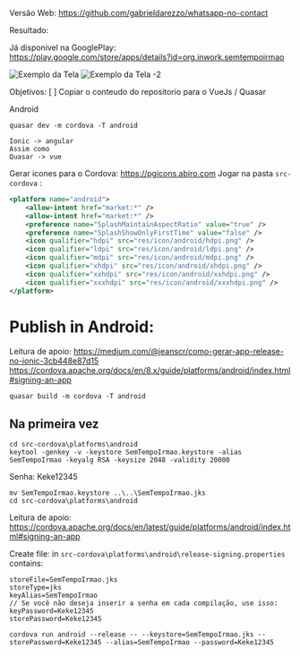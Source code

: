 Versão Web:
https://github.com/gabrieldarezzo/whatsapp-no-contact




Resultado:

Já disponivel na GooglePlay:  
https://play.google.com/store/apps/details?id=org.inwork.semtempoirmao


![Exemplo da Tela](https://lh3.googleusercontent.com/1jLL0ocUfWrjbDQGHab00mYWqljGPPOiQmvTMyzbauOvlsTb2Tl1i6yVN_wo2zbWB-Y=w1920-h969-rw)
![Exemplo da Tela -2](https://lh3.googleusercontent.com/0vTyZMbRC5-Smv--VvLHts3BlGkn8HDHylQyC4EwZH7fQsFUTy0RsE53RR_cdmFJ-e7G=w1920-h969-rw)






Objetivos:
[ ] Copiar o conteudo do repositorio para o VueJs / Quasar   

Android
```
quasar dev -m cordova -T android
```

```
Ionic -> angular
Assim como
Quasar -> vue
```

Gerar icones para o Cordova:
https://pgicons.abiro.com
Jogar na pasta `src-cordova` :
```xml
<platform name="android">
    <allow-intent href="market:*" />
    <allow-intent href="market:*" />
    <preference name="SplashMaintainAspectRatio" value="true" />
    <preference name="SplashShowOnlyFirstTime" value="false" />
    <icon qualifier="hdpi" src="res/icon/android/hdpi.png" />
    <icon qualifier="ldpi" src="res/icon/android/ldpi.png" />
    <icon qualifier="mdpi" src="res/icon/android/mdpi.png" />
    <icon qualifier="xhdpi" src="res/icon/android/xhdpi.png" />
    <icon qualifier="xxhdpi" src="res/icon/android/xxhdpi.png" />
    <icon qualifier="xxxhdpi" src="res/icon/android/xxxhdpi.png" />
</platform>
```



# Publish in Android:

Leitura de apoio:
https://medium.com/@jeanscr/como-gerar-app-release-no-ionic-3cb448e87d15
https://cordova.apache.org/docs/en/8.x/guide/platforms/android/index.html#signing-an-app

```
quasar build -m cordova -T android
```

## Na primeira vez
```
cd src-cordova\platforms\android
keytool -genkey -v -keystore SemTempoIrmao.keystore -alias SemTempoIrmao -keyalg RSA -keysize 2048 -validity 20000
```

Senha:
Keke12345


```
mv SemTempoIrmao.keystore ..\..\SemTempoIrmao.jks
cd src-cordova\platforms\android
```

Leitura de apoio:
https://cordova.apache.org/docs/en/latest/guide/platforms/android/index.html#signing-an-app

Create file: in `src-cordova\platforms\android\release-signing.properties`  contains:
```
storeFile=SemTempoIrmao.jks
storeType=jks
keyAlias=SemTempoIrmao
// Se você não deseja inserir a senha em cada compilação, use isso:
keyPassword=Keke12345
storePassword=Keke12345
```


```
cordova run android --release -- --keystore=SemTempoIrmao.jks --storePassword=Keke12345 --alias=SemTempoIrmao --password=Keke12345
```


